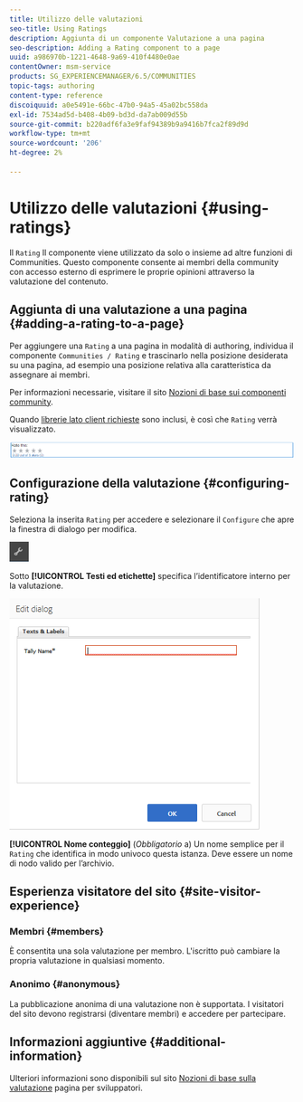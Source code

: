 ```yaml
---
title: Utilizzo delle valutazioni
seo-title: Using Ratings
description: Aggiunta di un componente Valutazione a una pagina
seo-description: Adding a Rating component to a page
uuid: a986970b-1221-4648-9a69-410f4480e0ae
contentOwner: msm-service
products: SG_EXPERIENCEMANAGER/6.5/COMMUNITIES
topic-tags: authoring
content-type: reference
discoiquuid: a0e5491e-66bc-47b0-94a5-45a02bc558da
exl-id: 7534ad5d-b408-4b09-bd3d-da7ab009d55b
source-git-commit: b220adf6fa3e9faf94389b9a9416b7fca2f89d9d
workflow-type: tm+mt
source-wordcount: '206'
ht-degree: 2%

---
```


# Utilizzo delle valutazioni {#using-ratings}

Il `Rating` Il componente viene utilizzato da solo o insieme ad altre funzioni di Communities. Questo componente consente ai membri della community con accesso esterno di esprimere le proprie opinioni attraverso la valutazione del contenuto.

## Aggiunta di una valutazione a una pagina {#adding-a-rating-to-a-page}

Per aggiungere una `Rating` a una pagina in modalità di authoring, individua il componente `Communities / Rating` e trascinarlo nella posizione desiderata su una pagina, ad esempio una posizione relativa alla caratteristica da assegnare ai membri.

Per informazioni necessarie, visitare il sito [Nozioni di base sui componenti community](basics.md).

Quando [librerie lato client richieste](rating-basics.md#essentials-for-client-side) sono inclusi, è così che `Rating` verrà visualizzato.

![valutazione](assets/rating.png)

## Configurazione della valutazione {#configuring-rating}

Seleziona la inserita `Rating` per accedere e selezionare il `Configure` che apre la finestra di dialogo per modifica.

![configure-new](assets/configure-new.png)

Sotto **[!UICONTROL Testi ed etichette]** specifica l’identificatore interno per la valutazione.

![tallyname](assets/tallyname.png)

**[!UICONTROL Nome conteggio]**
(*Obbligatorio* a) Un nome semplice per il `Rating` che identifica in modo univoco questa istanza. Deve essere un nome di nodo valido per l’archivio.

## Esperienza visitatore del sito {#site-visitor-experience}

### Membri {#members}

È consentita una sola valutazione per membro. L&#39;iscritto può cambiare la propria valutazione in qualsiasi momento.

### Anonimo {#anonymous}

La pubblicazione anonima di una valutazione non è supportata. I visitatori del sito devono registrarsi (diventare membri) e accedere per partecipare.

## Informazioni aggiuntive {#additional-information}

Ulteriori informazioni sono disponibili sul sito [Nozioni di base sulla valutazione](rating-basics.md) pagina per sviluppatori.
